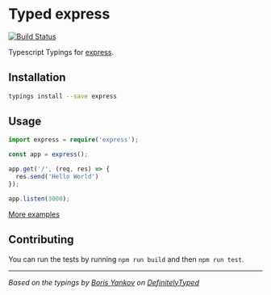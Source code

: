 # Typed express
[![Build Status](https://travis-ci.org/felixfbecker/typed-express.svg?branch=master)](https://travis-ci.org/felixfbecker/typed-express)

Typescript Typings for [express](https://github.com/expressjs/express).

## Installation
```sh
typings install --save express
```

## Usage

```ts
import express = require('express');

const app = express();

app.get('/', (req, res) => {
  res.send('Hello World')
});

app.listen(3000);
```

[More examples](./test)

## Contributing
You can run the tests by running `npm run build` and then `npm run test`.


---------------------------------------

_Based on the typings by [Boris Yankov](https://github.com/borisyankov) on [DefinitelyTyped](https://github.com/DefinitelyTyped/DefinitelyTyped)_

